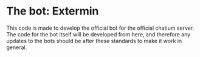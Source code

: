 # The bot: Extermin

This code is made to develop the official bot for the official chatium server. The code for the bot itself will be developed from here, and therefore any updates to the bots should be after these standards to make it work in general.